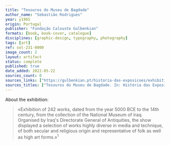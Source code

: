 ```yaml
---
title: "Tesouros do Museu de Bagdade"
author_name: "Sebastião Rodrigues"
year: y1965
origin: Portugal
publisher: "Fundação Calouste Gulbenkian"
formats: [book, book-cover, catalogue]
disciplines: [graphic-design, typography, photography]
tags: [art]
ref: sol-231-0000
image_count: 2
layout: artifact
status: complete
published: true
date_added: 2022-05-22
sources_count: 0
sources_links: ["https://gulbenkian.pt/historia-das-exposicoes/exhibitions/117/"]
sources_titles: ["Tesouros do Museu de Bagdade. In: História das Exposições de Arte Gulbenkian [pt/en]"]
---
```


About the exhibition:

<blockquote>
«Exhibition of 242 works, dated from the year 5000 BCE to the 14th century, from the collection of the National Museum of Iraq. Organised by Iraq's Directorate General of Antiquities, the show displayed a selection of works highly diverse in media and technique, of both secular and religious origin and representative of folk as well as high art forms.»<sup>1</sup>
</blockquote>
